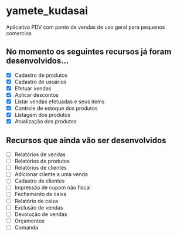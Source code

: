 # yamete_kudasai

Aplicativo PDV com ponto de vendas de uso geral para pequenos comercios

## No momento os seguintes recursos já foram desenvolvidos...

- [x] Cadastro de produtos
- [x] Cadastro de usuários
- [x] Efetuar vendas
- [x] Aplicar descontos
- [x] Listar vendas efetuadas e seus items
- [x] Controle de estoque dos produtos
- [x] Listagem dos produtos
- [x] Atualização dos produtos

## Recursos que ainda vão ser desenvolvidos

- [ ] Relatórios de vendas
- [ ] Relatórios de produtos
- [ ] Relatórios de clientes
- [ ] Adicionar cliente a uma venda
- [ ] Cadastro de clientes
- [ ] Impressão de cupom não fiscal
- [ ] Fechamento de caixa
- [ ] Relatório de caixa
- [ ] Exclusão de vendas
- [ ] Devolução de vendas
- [ ] Orçamentos
- [ ] Comanda